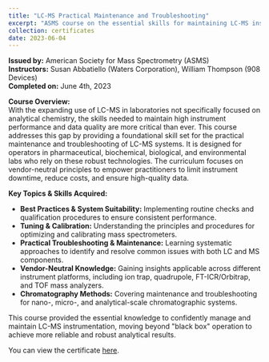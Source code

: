```yaml
---
title: "LC-MS Practical Maintenance and Troubleshooting"
excerpt: "ASMS course on the essential skills for maintaining LC-MS instrument performance, covering best practices, system suitability, tuning, calibration, and troubleshooting across various platforms.<br/><a href='/files/2023-asms-lcms-practical-mainenance-and-troubleshooting.pdf' target='_blank'><img src='/images/2023-asms-lcms-practical-mainenance-and-troubleshooting.png' width='300' alt='LC-MS Practical Maintenance and Troubleshooting Certificate'></a>"
collection: certificates
date: 2023-06-04
---
```


**Issued by:** American Society for Mass Spectrometry (ASMS)  
**Instructors:** Susan Abbatiello (Waters Corporation), William Thompson (908 Devices)  
**Completed on:** June 4th, 2023

**Course Overview:**  
With the expanding use of LC-MS in laboratories not specifically focused on analytical chemistry, the skills needed to maintain high instrument performance and data quality are more critical than ever. This course addresses this gap by providing a foundational skill set for the practical maintenance and troubleshooting of LC-MS systems. It is designed for operators in pharmaceutical, biochemical, biological, and environmental labs who rely on these robust technologies. The curriculum focuses on vendor-neutral principles to empower practitioners to limit instrument downtime, reduce costs, and ensure high-quality data.

**Key Topics & Skills Acquired:**
*   **Best Practices & System Suitability:** Implementing routine checks and qualification procedures to ensure consistent performance.
*   **Tuning & Calibration:** Understanding the principles and procedures for optimizing and calibrating mass spectrometers.
*   **Practical Troubleshooting & Maintenance:** Learning systematic approaches to identify and resolve common issues with both LC and MS components.
*   **Vendor-Neutral Knowledge:** Gaining insights applicable across different instrument platforms, including ion trap, quadrupole, FT-ICR/Orbitrap, and TOF mass analyzers.
*   **Chromatography Methods:** Covering maintenance and troubleshooting for nano-, micro-, and analytical-scale chromatographic systems.

This course provided the essential knowledge to confidently manage and maintain LC-MS instrumentation, moving beyond "black box" operation to achieve more reliable and robust analytical results.

You can view the certificate <a href='/files/2023-asms-lcms-practical-mainenance-and-troubleshooting.pdf' target='_blank'>here</a>.

